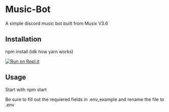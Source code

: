 # Music-Bot

A simple discord music bot built from Musix V3.6

## Installation

npm install (idk how yarn works)

[![Run on Repl.it](https://repl.it/badge/github/HelpingHandOfficial/Music)](https://repl.it/github/HelpingHandOfficial/Music)

## Usage

Start with npm start

Be sure to fill out the requiered fields in .env_example and rename the file to .env

